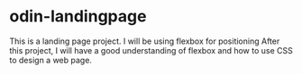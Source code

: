 # odin-landingpage
This is a landing page project. I will be using flexbox for positioning 
After this project, I will have a good understanding of flexbox and how to use CSS to design a web page.
